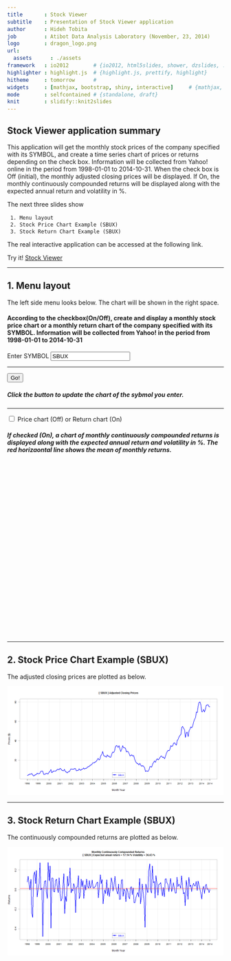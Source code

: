 ```yaml
---
title       : Stock Viewer
subtitle    : Presentation of Stock Viewer application
author      : Hideh Tobita
job         : Atibot Data Analysis Laboratory (November, 23, 2014)
logo        : dragon_logo.png
url:
  assets      : ./assets
framework   : io2012        # {io2012, html5slides, shower, dzslides, ...}
highlighter : highlight.js  # {highlight.js, prettify, highlight}
hitheme     : tomorrow      # 
widgets     : [mathjax, bootstrap, shiny, interactive]     # {mathjax, quiz, bootstrap}
mode        : selfcontained # {standalone, draft}
knit        : slidify::knit2slides
---
```


## Stock Viewer application summary

This application will get the monthly stock prices of the company specified with its SYMBOL, and create a time series chart of prices or returns depending on the check box. Information will be collected from Yahoo! online in the period from 1998-01-01 to 2014-10-31. When the check box is Off (initial), the monthly adjusted closing prices will be displayed. If On, the monthly continuously compounded returns will be displayed along with the expected annual return and volatility in %.

The next three slides show 

     1. Menu layout
     2. Stock Price Chart Example (SBUX) 
     3. Stock Return Chart Example (SBUX)



The real interactive application can be accessed at the following link. 

  Try it!   [Stock Viewer](https://atibot.shinyapps.io/project/)

---

## 1. Menu layout
The left side menu looks below. The chart will be shown in the right space.
<div class="row-fluid">
  <div class="span4">
    <form class="well">
      <h4>According to the checkbox(On/Off), 
         create and display a monthly stock price chart or
         a monthly return chart of the company specified with its SYMBOL.
         Information will be collected from Yahoo! in the period from 
         1998-01-01 to 2014-10-31</h4>
      <label for="symbol">Enter SYMBOL</label>
      <input id="symbol" type="text" value="SBUX"/>
      <hr/>
      <button id="goButton" type="button" class="btn action-button">Go!</button>
      <h5>Click the button to update the chart of the sybmol you enter.</h5>
      <hr/>
      <label class="checkbox" for="checkbox">
        <input id="checkbox" type="checkbox"/>
        <span>Price chart (Off) or Return chart (On)</span>
      </label>
      <h5>If checked (On), a chart of monthly continuously compounded returns is displayed 
         along with the expected annual return and volatility in %.
         The red horizaontal line shows the mean of monthly returns.</h5>
    </form>
  </div>
  <div class="span8">
    <div id="chart" class="shiny-plot-output" style="width: 100% ; height: 400px"></div>
  </div>
</div>


---

## 2. Stock Price Chart Example (SBUX) 

The adjusted closing prices are plotted as below.

![plot of chunk unnamed-chunk-2](assets/fig/unnamed-chunk-2.png) 

---

## 3. Stock Return Chart Example (SBUX)

The continuously compounded returns are plotted as below.

![plot of chunk unnamed-chunk-3](assets/fig/unnamed-chunk-3.png) 
